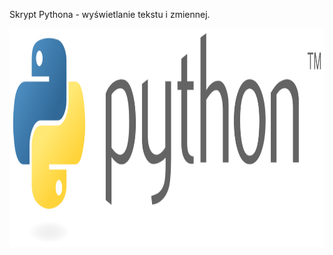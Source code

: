 Skrypt Pythona - wyświetlanie tekstu i zmiennej. 


<img alt="logo" height="350" src="logo.png" title="logo" width="1280"/>   